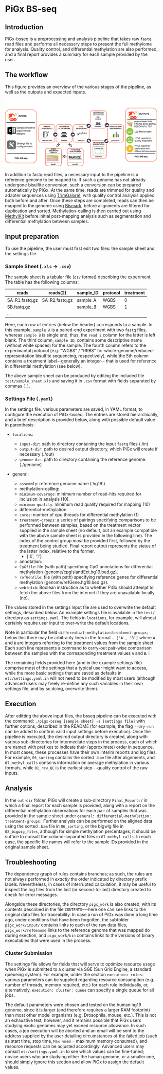 # PiGx BS-seq

## Introduction
PiGx-bsseq is a preprocessing and analysis pipeline that takes raw `fastq` read files and performs all necessary steps to present the full methylome for analysis. Quality control, and differential methylation are also performed, and a final report provides a summary for each sample provided by the user.


## The workflow

This figure provides an overview of the various stages of the
pipeline, as well as the outputs and expected inputs.

![PiGx BSseq workflow](./figures/pigx-bsseq.svg)

In addition to fastq read files, a necessary input to the pipeline is
a reference genome to be mapped to.  If such a genome has not already
undergone bisulfite conversion, such a conversion can be prepared
automatically by PiGx.  At the same time, reads are trimmed for
quality and adapter sequences using
[TrimGalore!](http://www.bioinformatics.babraham.ac.uk/projects/trim_galore/),
with quality control analysis applied both before and after.  Once
these steps are completed, reads can then be mapped to the genome
using
[Bismark](http://www.bioinformatics.babraham.ac.uk/projects/bismark/),
before alignments are filtered for duplication and sorted.
Methylation-calling is then carried out using
[MethylKit](https://github.com/al2na/methylKit/Methylkit) before
initial post-mapping analysis such as segmentation and differential
methylation between samples.

## Input preparation
To use the pipeline, the user must first edit two files: the sample sheet and the settings file. 

### Sample Sheet (`.xls` -> `.csv`)

The sample sheet is a tabular file (`csv` format) describing the experiment.
The table has the following columns:

| reads            | reads(2)         | sample_ID   | protocol   | treatment |
|------------------|------------------|-------------|------------|-----------|
| SA_R1.fastq.gz   | SA_R2.fastq.gz   | sample_A    |WGBS        | 0   |
| SB.fastq.gz      |                  | sample_B    |WGBS        | 1   |
| ...              |                  |             |            |     |

Here, each row of entries (below the header) corresponds to a sample. In this
example, `sample A` is a paired-end experiment with two `fastq` files, whereas
`sample B` is single end; thus, the `read 2` column for the latter is left blank.
The third column, `sample ID`, contains some descriptive name (without
white spaces) for the sample. The fourth column refers to the experimantal
protocol (e.g. "WGBS" / "RRBS" for whole-genome/reduced-representation
bisulfite sequencing, respectively), while the 5th column contains a treatment
label--generally an integer-- that is used for reference in differential
methylation (see below).

The above sample sheet can be produced by editing the included file
`test/sample_sheet.xls` and saving it in `.csv` format with fields separated by
commas (`,`).

 
### Settings File (`.yaml`)
In the settings file, various parameters are saved, in YAML format, to configure the execution of PiGx-bsseq. 
The entries are stored hierarchically, and a brief description is provided below, along with possible default value in parenthesis:

- `locations`: 
  - `input-dir`: path to directory containing the input `fastq` files (./in)
  - `output-dir`: path to desired output directory, which PiGx will create if necessary (./out)
  - `genome-dir`: path to directory containing the reference genome. (./genome)

- general:
  -  `assembly`: reference genome name ('hg19') 
  -  methylation-calling:
    -  `minimum-coverage`: minimum number of read-hits required for inclusion in analysis (10).
    -  `minimum-quality`:  minimum read quality required for mapping (10)
  -  differential-methylation:
    - `cores`: number of cpu threads for differential methylation (1)
    - `treatment-groups`: a series of pairings specifying comparisons to be performed between samples, based on the treatment vector supplied in the sample sheet (no default, but an example compatible with the above sample sheet is provided in the following line). The index of the control group _must_ be provided first, followed by the treatment being studied. Final report output represents the status of the latter index, relative to the former.
        - ['0', '1']
  -    annotation:
    - `CpGfile`:  file (with path) specifying CpG annotations for differential methylation (genome/cpgIslandExt.hg19.bed.gz).
    - `refGenfile`: file (with path) specifying reference genes for differential methylation (genome/refGene.hg19.bed.gz).
    - `webfetch`: Boolean instruction as to whether PiGx should attempt to fetch the above files from the internet if they are unavailable locally (no).


The values stored in the settings input file are used to overwrite the default
settings, described below. An example settings file is available in
the `test/` directory as `settings.yaml`. 
The fields in `locations`, for example, will almost certainly require user input
to over-write the default locations.

Note in particular the field `differential-methylation`:`treatment-groups`; below
this there may be arbitrarily lines in the format `- ['A', 'B']` where `A` and
`B` are integers referring to the treatment values from the sample sheet. Each
such line represents a command to carry-out pair-wise comparison between the
samples with the corresponding treatment values `A` and `B`. i

The remaining fields provided here (and in the example settings file)
 comprise most of the settings that a
typical user might want to access, while the more basic settings that are saved
as defaults in `etc/settings.yaml.in` will not need to be modified by most
users (although advanced users may freely re-define any such variables in their own
settings file, and by so doing, overwrite them).

## Execution

After editting the above input files, the bsseq pipeline can be executed with
the command: `./pigx-bsseq [sample sheet] -s [settings file]` with further
options, described in the README (for example, the flag `--dry-run` can be
added to confirm valid input settings before execution).  Once the pipeline is
executed, the desired output directory is created, along with various
sub-directories for intermediate steps in the process, each of which are named
with prefixes to indicate their (approximate) order in sequence.  In most
cases, these processes have their own interim reports and log files. For
example, `06_sorting` contains the sorted `.bam` file after alignments, and
`07_methyl_calls` contains information on average methylation in various
formats, while `01_raw_QC` is the earliest step --quality control of the raw
inputs. 

## Analysis 
In the `out-dir` folder, PiGx will create a sub-directory
`Final_Reports/` in which a final report for each sample is provided, along
with a report on the differential methylation observations for each pair of
samples that was provided in the sample sheet under `general:
differential-methylation: treatment-groups:` Further analysis can be performed
on the aligned data using the sorted `.bam` file in `06_sorting`, or the bigwig
file in `08_bigwig_files`, although for simple methylation percentages, it
should be suffice to consult the column-separated files in `07_methyl_calls`.
In each case, the specific file names will refer to the sample IDs provided in
the original sample sheet.

## Troubleshooting

The dependency graph of rules contains branches; as such, the rules are not
always performed in _exactly_ the order indicated by directory prefix labels.
Nevertheless, in cases of interrupted calculation, it may be useful to inspect
the log files from the last (or second-to-last) directory created to check for
error messages. 

Alongside these directories, the directory `pigx_work` is also created, with
its contents described in the file `CONTENTS`---here one can see links to the
original data files for traceability. In case a run of PiGx was done a long
time ago, under conditions that have been forgotten, the subfolder
`pigx_work/input/` contains links to each of the raw data files,
`pigx_work/refGenome` links to the reference genome that was mapped do during
exection, and `pigx_work/bin` contains links to the versions of binary
executables that were used in the process.

### Cluster Submission

The settings file allows for fields that will serve to optimize resource usage
when PiGx is submitted to a cluster via SGE (Sun Grid Engine, a standard
queueing system). For example, under the section `execution: rules:` various
parameters can be supplied regarding resource consumption (e.g. number of
threads, memory required, etc.) for each rule individually, or, alternatively,
`execution: cluster: queue` can specify a single queue for all jobs. 

The default parameters were chosen and tested on the human hg19 genome, since
it is larger (and therefore requires a larger RAM footprint) than most other
model organisms (e.g. Drosophila, mouse, etc.).  This is not an exhaustive
test, however, and it remains possible that PiGx users studying exotic genomes
may yet exceed resource allowance. In such cases, a job execution will be
aborted and an email will be sent to the address supplied by the user detailing
circumstances of the failed job (such as start time, stop time, `Max vmem` =
maximum memory consumed), and resource requests can be adjusted accordingly.
Advanced users may consult `etc/settings.yaml.in` to see which values can be
fine-tuned; novice users who are studying either the human genome, or a smaller
one, should simply ignore this section and allow PiGx to assign the default
values.


